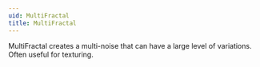 ```yaml
---
uid: MultiFractal
title: MultiFractal
---
```


MultiFractal creates a multi-noise that can have a large level of variations. Often useful for texturing.